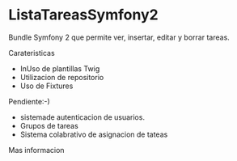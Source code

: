 ListaTareasSymfony2
===================
Bundle Symfony 2 que permite ver, insertar, editar y borrar tareas.

Carateristicas
- InUso de plantillas Twig
- Utilizacion de repositorio
- Uso de Fixtures

Pendiente:-) 
- sistemade autenticacion de usuarios.
- Grupos de tareas
- Sistema colabrativo de asignacion de tateas

Mas informacion 
